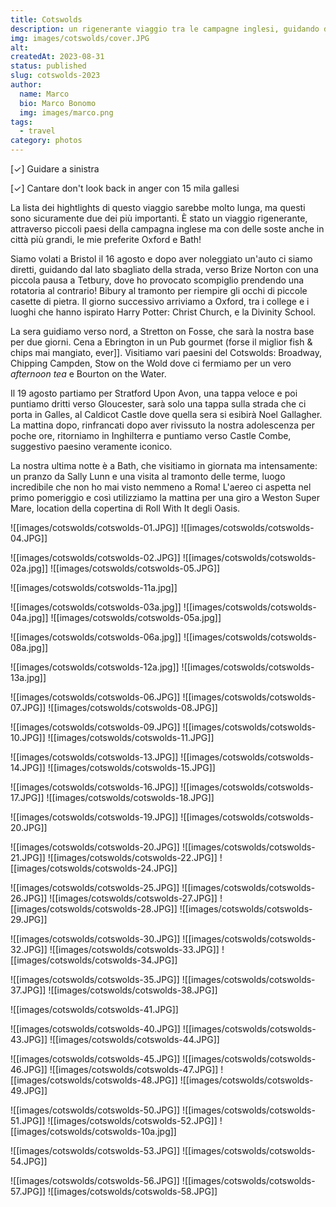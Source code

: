 ```yaml
---
title: Cotswolds
description: un rigenerante viaggio tra le campagne inglesi, guidando dal lato sbagliato
img: images/cotswolds/cover.JPG 
alt: 
createdAt: 2023-08-31
status: published
slug: cotswolds-2023
author:
  name: Marco
  bio: Marco Bonomo
  img: images/marco.png
tags:
  - travel
category: photos
---
```


[✓] Guidare a sinistra   

[✓] Cantare don't look back in anger con 15 mila gallesi

La lista dei hightlights di questo viaggio sarebbe molto lunga, ma questi sono sicuramente due dei più importanti.
È stato un viaggio rigenerante, attraverso piccoli paesi della campagna inglese ma con delle soste anche in città più grandi, le mie preferite Oxford e Bath!

Siamo volati a Bristol il 16 agosto e dopo aver noleggiato un'auto ci siamo diretti, guidando dal lato sbagliato della strada, verso Brize Norton con una piccola pausa a Tetbury, dove ho provocato scompiglio prendendo una rotatoria al contrario! Bibury al tramonto per riempire gli occhi di piccole casette di pietra.
Il giorno successivo arriviamo a Oxford, tra i college e i luoghi che hanno ispirato Harry Potter: Christ Church, e la Divinity School. 

La sera guidiamo verso nord, a Stretton on Fosse, che sarà la nostra base per due giorni. Cena a Ebrington in un Pub gourmet (forse il miglior fish & chips mai mangiato, ever]]. Visitiamo vari paesini del Cotswolds: Broadway, Chipping Campden, Stow on the Wold dove ci fermiamo per un vero *afternoon tea* e Bourton on the Water.

Il 19 agosto partiamo per Stratford Upon Avon, una tappa veloce e poi puntiamo dritti verso Gloucester, sarà solo una tappa sulla strada che ci porta in Galles, al Caldicot Castle dove quella sera si esibirà Noel Gallagher.
La mattina dopo, rinfrancati dopo aver rivissuto la nostra adolescenza per poche ore, ritorniamo in Inghilterra e puntiamo verso Castle Combe, suggestivo paesino veramente iconico.

La nostra ultima notte è a Bath, che visitiamo in giornata ma intensamente: un pranzo da Sally Lunn e una visita al tramonto delle terme, luogo incredibile che non ho mai visto nemmeno a Roma!
L'aereo ci aspetta nel primo pomeriggio e così utilizziamo la mattina per una giro a Weston Super Mare, location della copertina di Roll With It degli Oasis.



![[images/cotswolds/cotswolds-01.JPG]]
![[images/cotswolds/cotswolds-04.JPG]]


![[images/cotswolds/cotswolds-02.JPG]]
![[images/cotswolds/cotswolds-02a.jpg]]
![[images/cotswolds/cotswolds-05.JPG]]


![[images/cotswolds/cotswolds-11a.jpg]]


![[images/cotswolds/cotswolds-03a.jpg]]
![[images/cotswolds/cotswolds-04a.jpg]]
![[images/cotswolds/cotswolds-05a.jpg]]


![[images/cotswolds/cotswolds-06a.jpg]]
![[images/cotswolds/cotswolds-08a.jpg]]


![[images/cotswolds/cotswolds-12a.jpg]]
![[images/cotswolds/cotswolds-13a.jpg]]


![[images/cotswolds/cotswolds-06.JPG]]
![[images/cotswolds/cotswolds-07.JPG]]
![[images/cotswolds/cotswolds-08.JPG]]



![[images/cotswolds/cotswolds-09.JPG]]
![[images/cotswolds/cotswolds-10.JPG]]
![[images/cotswolds/cotswolds-11.JPG]]


![[images/cotswolds/cotswolds-13.JPG]]
![[images/cotswolds/cotswolds-14.JPG]]
![[images/cotswolds/cotswolds-15.JPG]]


![[images/cotswolds/cotswolds-16.JPG]]
![[images/cotswolds/cotswolds-17.JPG]]
![[images/cotswolds/cotswolds-18.JPG]]


![[images/cotswolds/cotswolds-19.JPG]]
![[images/cotswolds/cotswolds-20.JPG]]


![[images/cotswolds/cotswolds-20.JPG]]
![[images/cotswolds/cotswolds-21.JPG]]
![[images/cotswolds/cotswolds-22.JPG]]
![[images/cotswolds/cotswolds-24.JPG]]


![[images/cotswolds/cotswolds-25.JPG]]
![[images/cotswolds/cotswolds-26.JPG]]
![[images/cotswolds/cotswolds-27.JPG]]
![[images/cotswolds/cotswolds-28.JPG]]
![[images/cotswolds/cotswolds-29.JPG]]


![[images/cotswolds/cotswolds-30.JPG]]
![[images/cotswolds/cotswolds-32.JPG]]
![[images/cotswolds/cotswolds-33.JPG]]
![[images/cotswolds/cotswolds-34.JPG]]


![[images/cotswolds/cotswolds-35.JPG]]
![[images/cotswolds/cotswolds-37.JPG]]
![[images/cotswolds/cotswolds-38.JPG]]


![[images/cotswolds/cotswolds-41.JPG]]


![[images/cotswolds/cotswolds-40.JPG]]
![[images/cotswolds/cotswolds-43.JPG]]
![[images/cotswolds/cotswolds-44.JPG]]


![[images/cotswolds/cotswolds-45.JPG]]
![[images/cotswolds/cotswolds-46.JPG]]
![[images/cotswolds/cotswolds-47.JPG]]
![[images/cotswolds/cotswolds-48.JPG]]
![[images/cotswolds/cotswolds-49.JPG]]


![[images/cotswolds/cotswolds-50.JPG]]
![[images/cotswolds/cotswolds-51.JPG]]
![[images/cotswolds/cotswolds-52.JPG]]
![[images/cotswolds/cotswolds-10a.jpg]]


![[images/cotswolds/cotswolds-53.JPG]]
![[images/cotswolds/cotswolds-54.JPG]]


![[images/cotswolds/cotswolds-56.JPG]]
![[images/cotswolds/cotswolds-57.JPG]]
![[images/cotswolds/cotswolds-58.JPG]]

